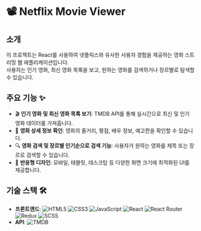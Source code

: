 # **📽️ Netflix Movie Viewer**

## 소개
이 프로젝트는 React를 사용하여 넷플릭스와 유사한 사용자 경험을 제공하는 영화 스트리밍 웹 애플리케이션입니다. <br>
사용자는 인기 영화, 최신 영화 목록을 보고, 원하는 영화를 검색하거나 장르별로 탐색할 수 있습니다.



## 주요 기능 ✨
- 🎬 **인기 영화 및 최신 영화 목록 보기**: TMDB API를 통해 실시간으로 최신 및 인기 영화 데이터를 가져옵니다.
- 🎥 **영화 상세 정보 확인**: 영화의 줄거리, 평점, 배우 정보, 예고편을 확인할 수 있습니다.
- 🔍 **영화 검색 및 장르별 인기순으로 검색 기능**: 사용자가 원하는 영화를 제목 또는 장르로 검색할 수 있습니다.
- 📱 **반응형 디자인**: 모바일, 태블릿, 데스크탑 등 다양한 화면 크기에 최적화된 UI를 제공합니다.



## 기술 스택 🛠️
- **프론트엔드**: ![HTML5](https://img.shields.io/badge/HTML5-E34F26?style=for-the-badge&logo=html5&logoColor=white) ![CSS3](https://img.shields.io/badge/CSS3-1572B6?style=for-the-badge&logo=css3&logoColor=white) ![JavaScript](https://img.shields.io/badge/JavaScript-F7DF1E?style=for-the-badge&logo=javascript&logoColor=black) ![React](https://img.shields.io/badge/React-61DAFB?style=for-the-badge&logo=react&logoColor=white) ![React Router](https://img.shields.io/badge/React_Router-CA4245?style=for-the-badge&logo=react-router&logoColor=white) ![Redux](https://img.shields.io/badge/Redux-764ABC?style=for-the-badge&logo=redux&logoColor=white) ![SCSS](https://img.shields.io/badge/SCSS-CC6699?style=for-the-badge&logo=sass&logoColor=white)
- **API**: ![TMDB](https://img.shields.io/badge/TMDB-01B4E4?style=for-the-badge&logo=tmdb&logoColor=white)

